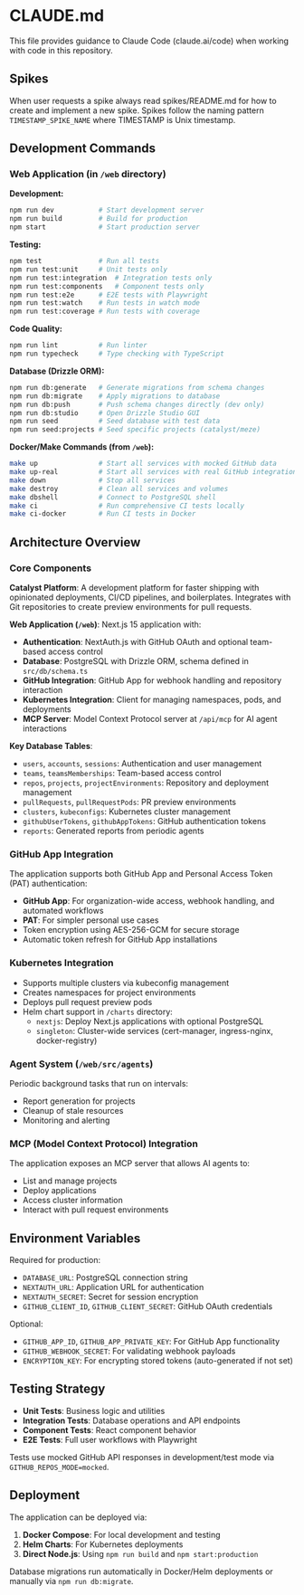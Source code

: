 # CLAUDE.md

This file provides guidance to Claude Code (claude.ai/code) when working with code in this repository.

## Spikes

When user requests a spike always read spikes/README.md for how to create and implement a new spike. Spikes follow the naming pattern `TIMESTAMP_SPIKE_NAME` where TIMESTAMP is Unix timestamp.

## Development Commands

### Web Application (in `/web` directory)

**Development:**
```bash
npm run dev           # Start development server
npm run build         # Build for production  
npm start             # Start production server
```

**Testing:**
```bash
npm test              # Run all tests
npm run test:unit     # Unit tests only
npm run test:integration  # Integration tests only
npm run test:components   # Component tests only
npm run test:e2e      # E2E tests with Playwright
npm run test:watch    # Run tests in watch mode
npm run test:coverage # Run tests with coverage
```

**Code Quality:**
```bash
npm run lint          # Run linter
npm run typecheck     # Type checking with TypeScript
```

**Database (Drizzle ORM):**
```bash
npm run db:generate   # Generate migrations from schema changes
npm run db:migrate    # Apply migrations to database
npm run db:push       # Push schema changes directly (dev only)
npm run db:studio     # Open Drizzle Studio GUI
npm run seed          # Seed database with test data
npm run seed:projects # Seed specific projects (catalyst/meze)
```

**Docker/Make Commands (from `/web`):**
```bash
make up               # Start all services with mocked GitHub data
make up-real          # Start all services with real GitHub integration
make down             # Stop all services
make destroy          # Clean all services and volumes
make dbshell          # Connect to PostgreSQL shell
make ci               # Run comprehensive CI tests locally
make ci-docker        # Run CI tests in Docker
```

## Architecture Overview

### Core Components

**Catalyst Platform**: A development platform for faster shipping with opinionated deployments, CI/CD pipelines, and boilerplates. Integrates with Git repositories to create preview environments for pull requests.

**Web Application (`/web`)**: Next.js 15 application with:
- **Authentication**: NextAuth.js with GitHub OAuth and optional team-based access control
- **Database**: PostgreSQL with Drizzle ORM, schema defined in `src/db/schema.ts`
- **GitHub Integration**: GitHub App for webhook handling and repository interaction
- **Kubernetes Integration**: Client for managing namespaces, pods, and deployments
- **MCP Server**: Model Context Protocol server at `/api/mcp` for AI agent interactions

**Key Database Tables**:
- `users`, `accounts`, `sessions`: Authentication and user management
- `teams`, `teamsMemberships`: Team-based access control
- `repos`, `projects`, `projectEnvironments`: Repository and deployment management
- `pullRequests`, `pullRequestPods`: PR preview environments
- `clusters`, `kubeconfigs`: Kubernetes cluster management
- `githubUserTokens`, `githubAppTokens`: GitHub authentication tokens
- `reports`: Generated reports from periodic agents

### GitHub App Integration

The application supports both GitHub App and Personal Access Token (PAT) authentication:
- **GitHub App**: For organization-wide access, webhook handling, and automated workflows
- **PAT**: For simpler personal use cases
- Token encryption using AES-256-GCM for secure storage
- Automatic token refresh for GitHub App installations

### Kubernetes Integration

- Supports multiple clusters via kubeconfig management
- Creates namespaces for project environments
- Deploys pull request preview pods
- Helm chart support in `/charts` directory:
  - `nextjs`: Deploy Next.js applications with optional PostgreSQL
  - `singleton`: Cluster-wide services (cert-manager, ingress-nginx, docker-registry)

### Agent System (`/web/src/agents`)

Periodic background tasks that run on intervals:
- Report generation for projects
- Cleanup of stale resources
- Monitoring and alerting

### MCP (Model Context Protocol) Integration

The application exposes an MCP server that allows AI agents to:
- List and manage projects
- Deploy applications
- Access cluster information
- Interact with pull request environments

## Environment Variables

Required for production:
- `DATABASE_URL`: PostgreSQL connection string
- `NEXTAUTH_URL`: Application URL for authentication
- `NEXTAUTH_SECRET`: Secret for session encryption
- `GITHUB_CLIENT_ID`, `GITHUB_CLIENT_SECRET`: GitHub OAuth credentials

Optional:
- `GITHUB_APP_ID`, `GITHUB_APP_PRIVATE_KEY`: For GitHub App functionality
- `GITHUB_WEBHOOK_SECRET`: For validating webhook payloads
- `ENCRYPTION_KEY`: For encrypting stored tokens (auto-generated if not set)

## Testing Strategy

- **Unit Tests**: Business logic and utilities
- **Integration Tests**: Database operations and API endpoints
- **Component Tests**: React component behavior
- **E2E Tests**: Full user workflows with Playwright

Tests use mocked GitHub API responses in development/test mode via `GITHUB_REPOS_MODE=mocked`.

## Deployment

The application can be deployed via:
1. **Docker Compose**: For local development and testing
2. **Helm Charts**: For Kubernetes deployments
3. **Direct Node.js**: Using `npm run build` and `npm start:production`

Database migrations run automatically in Docker/Helm deployments or manually via `npm run db:migrate`.